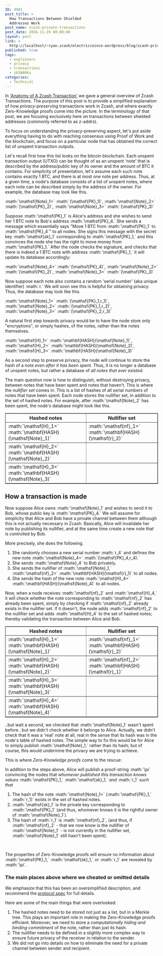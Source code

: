 ```yaml
---
ID: 4981
post_title: >
  How Transactions Between Shielded
  Addresses Work
post_name: zcash-private-transactions
post_date: 2016-11-29 00:00:00
layout: post
link: >
  http://localhost/~ryan.zcash/electriccoinco-wordpress/blog/zcash-private-transactions/
published: true
tags:
  - explainers
  - privacy
  - transactions
  - zkSNARKs
categories:
  - Technical
---
```

<p>In <a class="reference external" href="/blog/anatomy-of-zcash/">'Anatomy of A Zcash Transaction'</a> we gave a general overview of Zcash Transactions. The purpose of this post is to provide a simplified explanation of how <em>privacy-preserving</em> transactions work in Zcash, and where exactly Zero-Knowledge proofs come into the picture. In the terminology of that post, we are focusing exclusively here on transactions between shielded addresses (commonly referred to as z-addrs).</p>
<p>To focus on understanding the privacy-preserving aspect, let's put aside everything having to do with reaching consensus using Proof of Work and the blockchain, and focus on a particular node that has obtained the correct list of unspent transaction outputs.</p>
<p>Let's recall first how this list looks on the bitcoin blockchain. Each unspent transaction output (UTXO) can be thought of as an unspent 'note' that is described by the address/public key of its owner and the amount of BTC it contains. For simplicity of presentation, let's assume each such note contains exactly 1 BTC, and there is at most one note per address. Thus, at a given time, a node's database consists of a list of unspent notes, where each note can be described simply by the address of the owner. For example, the database may look like this.</p>
<p>:math:`\mathsf{Note}_1=` :math:`(\mathsf{PK}_1)`, :math:`\mathsf{Note}_2=` :math:`(\mathsf{PK}_2)`, :math:`\mathsf{Note}_3=` :math:`(\mathsf{PK}_3)`</p>
<p>Suppose :math:`\mathsf{PK}_1` is Alice's address and she wishes to send her 1 BTC note to Bob's address :math:`\mathsf{PK}_4.` She sends a message which essentially says "Move 1 BTC from :math:`\mathsf{PK}_1` to :math:`\mathsf{PK}_4`" to all nodes. She signs this message with the secret key :math:`\mathsf{sk}_1` corresponding to :math:`\mathsf{PK}_1,` and this convinces the node she has the right to move money from :math:`\mathsf{PK}_1.` After the node checks the signature, and checks that there is indeed a 1 BTC note with address :math:`\mathsf{PK}_1,` it will update its database accordingly:</p>
<p>:math:`\mathsf{Note}_4=` :math:`(\mathsf{PK}_4)`, :math:`\mathsf{Note}_2=` :math:`(\mathsf{PK}_2)`, :math:`\mathsf{Note}_3=` :math:`(\mathsf{PK}_3)`</p>
<p>Now suppose each note also contains a random 'serial number' (aka unique identifier) :math:`r.` We will soon see this is helpful for obtaining privacy. Thus, the database may look like this.</p>
<p>:math:`\mathsf{Note}_1=` :math:`(\mathsf{PK}_1,r_1)`, :math:`\mathsf{Note}_2=` :math:`(\mathsf{PK}_1,r_2)`, :math:`\mathsf{Note}_3=` :math:`(\mathsf{PK}_2,r_3)`</p>
<p>A natural first step towards privacy would be to have the node store only "encryptions", or simply hashes, of the notes, rather than the notes themselves.</p>
<p>:math:`\mathsf{H}_1=` :math:`\mathbf{HASH}(\mathsf{Note}_1)`, :math:`\mathsf{H}_2=` :math:`\mathbf{HASH}(\mathsf{Note}_2)`, :math:`\mathsf{H}_3=` :math:`\mathbf{HASH}(\mathsf{Note}_3)`</p>
<p>As a second step to preserve privacy, the node will continue to store the hash of a note <em>even after it has been spent</em>. Thus, it is no longer a database of unspent notes, but rather a database of <em>all notes that ever existed</em>.</p>
<p>The main question now is how to distinguish, without destroying privacy, between notes that have been spent and notes that haven't. This is where the <em>nullifier set</em> comes in. This is a list of hashes of all serial numbers of notes that have been spent. Each node stores the nullifier set, in addition to the set of hashed notes. For example, after :math:`\mathsf{Note}_2` has been spent, the node's database might look like this.</p>
<table class="fixed-table docutils" border="1">
<colgroup>
<col width="53%">
<col width="47%"> </colgroup>
<thead valign="bottom">
<tr>
<th class="head">Hashed notes</th>
<th class="head">Nullifier set</th>
</tr>
</thead>
<tbody valign="top">
<tr>
<td>:math:`\mathsf{H}_1=` :math:`\mathbf{HASH}(\mathsf{Note}_1)`</td>
<td>:math:`\mathsf{nf}_1=` :math:`\mathbf{HASH}(\mathsf{r}_2)`</td>
</tr>
<tr>
<td>:math:`\mathsf{H}_2=` :math:`\mathbf{HASH}(\mathsf{Note}_2)`</td>
<td></td>
</tr>
<tr>
<td>:math:`\mathsf{H}_3=` :math:`\mathbf{HASH}(\mathsf{Note}_3)`</td>
<td></td>
</tr>
</tbody>
</table>
<h2>How a transaction is made</h2>
<p>Now suppose Alice owns :math:`\mathsf{Note}_1` and wishes to send it to Bob, whose public key is :math:`\mathsf{PK}_4.` We will assume for simplicity that Alice and Bob have a private channel between them although this is not actually necessary in Zcash. Basically, Alice will invalidate her note by publishing its nullifier, and at the same time create a new note that is controlled by Bob.</p>
<p>More precisely, she does the following.</p>
<ol>
<li>She randomly chooses a new serial number :math:`r_4` and defines the new note :math:`\mathsf{Note}_4=` :math:`(\mathsf{PK}_4,r_4).`</li>
<li>She sends :math:`\mathsf{Note}_4` to Bob privately.</li>
<li>She sends the nullifier of :math:`\mathsf{Note}_1,` :math:`\mathsf{nf}_2=` :math:`\mathbf{HASH}(\mathsf{r}_1)` to all nodes.</li>
<li>She sends the hash of the new note :math:`\mathsf{H}_4=` :math:`\mathbf{HASH}(\mathsf{Note}_4)` to all nodes.</li>
</ol>
<p>Now, when a node receives :math:`\mathsf{nf}_2` and :math:`\mathsf{H}_4,` it will check whether the note corresponding to :math:`\mathsf{nf}_2` has already been spent, simply by checking if :math:`\mathsf{nf}_2` already exists in the nullifier set. If it doesn't, the node adds :math:`\mathsf{nf}_2` to the nullifier set and adds :math:`\mathsf{H}_4` to the set of hashed notes; thereby validating the transaction between Alice and Bob.</p>
<table class="fixed-table docutils" border="1">
<colgroup>
<col width="53%">
<col width="47%"> </colgroup>
<thead valign="bottom">
<tr>
<th class="head">Hashed notes</th>
<th class="head">Nullifier set</th>
</tr>
</thead>
<tbody valign="top">
<tr>
<td>:math:`\mathsf{H}_1=` :math:`\mathbf{HASH}(\mathsf{Note}_1)`</td>
<td>:math:`\mathsf{nf}_1=` :math:`\mathbf{HASH}(\mathsf{r}_2)`</td>
</tr>
<tr>
<td>:math:`\mathsf{H}_2=` :math:`\mathbf{HASH}(\mathsf{Note}_2)`</td>
<td>:math:`\mathsf{nf}_2=` :math:`\mathbf{HASH}(\mathsf{r}_1)`</td>
</tr>
<tr>
<td>:math:`\mathsf{H}_3=` :math:`\mathbf{HASH}(\mathsf{Note}_3)`</td>
<td></td>
</tr>
<tr>
<td>:math:`\mathsf{H}_4=` :math:`\mathbf{HASH}(\mathsf{Note}_4)`</td>
<td></td>
</tr>
</tbody>
</table>
<p>..but wait a second, we checked that :math:`\mathsf{Note}_1` wasn't spent before.. but we didn't check whether it belongs to Alice. Actually, we didn't check that it was a 'real' note at all, real in the sense that its hash was in the node's table of hashed notes. The simple way to fix this would be for Alice to simply publish :math:`\mathsf{Note}_1,` rather than its hash; but of course, this would undermine the privacy we are trying to achieve.</p>
<p>This is where <em>Zero-Knowledge proofs</em> come to the rescue:</p>
<p>In addition to the steps above, Alice will publish a proof-string :math:`\pi` convincing the nodes that <em>whomever published this transaction knows values</em> :math:`\mathsf{PK}_1,` :math:`\mathsf{sk}_1,` <em>and</em> :math:`r_1` <em>such that </em></p>
<ol>
<li>The hash of the note :math:`\mathsf{Note}_1=` (:math:`\mathsf{PK}_1,` :math:`r_1)` exists in the set of hashed notes.</li>
<li>:math:`\mathsf{sk}_1` is the private key corresponding to :math:`\mathsf{PK}_1` (and thus, whomever knows it is the rightful owner of :math:`\mathsf{Note}_1`).</li>
<li>The hash of :math:`r_1` is :math:`\mathsf{nf}_2`, (and thus, if :math:`\mathsf{nf}_2` - that we now know is the nullifier of :math:`\mathsf{Note}_1` - is not currently in the nullifier set, :math:`\mathsf{Note}_1` still hasn't been spent).</li>
</ol>
<p>&nbsp;</p>
<p>The properties of Zero-Knowledge proofs will ensure no information about :math:`\mathsf{PK}_1,` :math:`\mathsf{sk}_1,` or :math:`r_1` are revealed by :math:`\pi`.</p>
<h3>The main places above where we cheated or omitted details</h3>
<p>We emphasize that this has been an oversimplified description, and recommend the <a class="reference external" href="https://github.com/zcash/zips/blob/master/protocol/protocol.pdf">protocol spec</a> for full details.</p>
<p>Here are some of the main things that were overlooked:</p>
<ol>
<li>The hashed notes need to be stored not just as a list, but in a Merkle tree. This plays an important role in making the Zero-Knowledge proofs efficient. Moreover, we need to store a <em>computationally hiding and binding commitment</em> of the note, rather than just its hash.</li>
<li>The nullifier needs to be defined in a slightly more complex way to ensure future privacy of the receiver in relation to the sender.</li>
<li>We did not go into details on how to eliminate the need for a private channel between sender and recipient.</li>
</ol>
